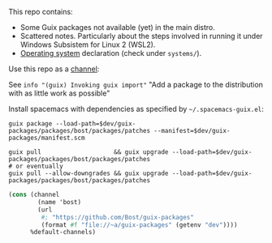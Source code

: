 This repo contains:

* Some Guix packages not available (yet) in the main distro.
* Scattered notes. Particularly about the steps involved in running it under
  Windows Subsistem for Linux 2 (WSL2).
* [Operating system](https://guix.gnu.org/manual/en/html_node/Using-the-Configuration-System.html)
  declaration (check under `systems/`).

Use this repo as a [channel](https://guix.gnu.org/manual/en/html_node/Channels.html):

See `info "(guix) Invoking guix import"`
"Add a package to the distribution with as little work as possible"

Install spacemacs with dependencies as specified by `~/.spacemacs-guix.el`:
```shell
guix package --load-path=$dev/guix-packages/packages/bost/packages/patches --manifest=$dev/guix-packages/manifest.scm
```

```shell
guix pull                    && guix upgrade --load-path=$dev/guix-packages/packages/bost/packages/patches
# or eventually
guix pull --allow-downgrades && guix upgrade --load-path=$dev/guix-packages/packages/bost/packages/patches
```

``` scheme
(cons (channel
        (name 'bost)
        (url
         #; "https://github.com/Bost/guix-packages"
         (format #f "file://~a/guix-packages" (getenv "dev"))))
      %default-channels)
```

